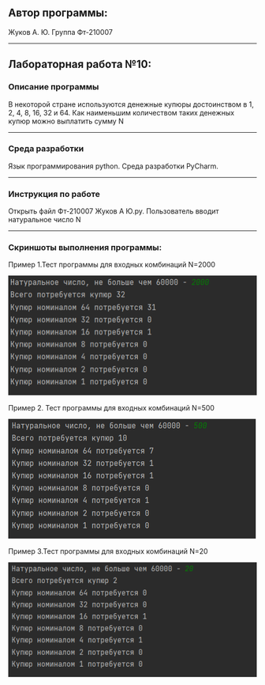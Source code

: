 ## Автор программы: 
Жуков А. Ю. Группа Фт-210007
____
## Лабораторная работа №10:
### Описание программы
В некоторой стране используются денежные купюры достоинством в 1, 2, 4, 8, 16, 32 и 64. Как наименьшим количеством таких денежных купюр можно выплатить сумму N
____
### Среда разработки
Язык программирования python. Среда разработки PyCharm.
____
### Инструкция по работе
Открыть файл Фт-210007 Жуков А Ю.py. Пользователь вводит натуральное число N
____
### Скриншоты выполнения программы:
Пример 1.Тест программы для входных комбинаций N=2000


![Пример 1](/lab_10/Screenshots_program_execution/1.png)

Пример 2. Тест программы для входных комбинаций N=500


![Пример 2](/lab_10/Screenshots_program_execution/2.png)


Пример 3.Тест программы для входных комбинаций N=20


![Пример 3](/lab_10/Screenshots_program_execution/3.png)